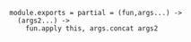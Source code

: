     module.exports = partial = (fun,args...) ->
      (args2...) ->
        fun.apply this, args.concat args2
